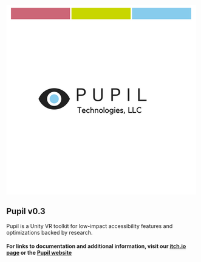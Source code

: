 
!["Pupil Logo'](https://raw.githubusercontent.com/TristanDamron/Pupil-Settings-Menu/master/src/img/Pupil%20Logo.png)
## Pupil v0.3 
Pupil is a Unity VR toolkit for low-impact accessibility features and optimizations backed by research. 

#### For links to documentation and additional information, visit our [itch.io page](https://tdamron.itch.io/pupil) or the [Pupil website](https://pupil-vr.herokuapp.com/)
